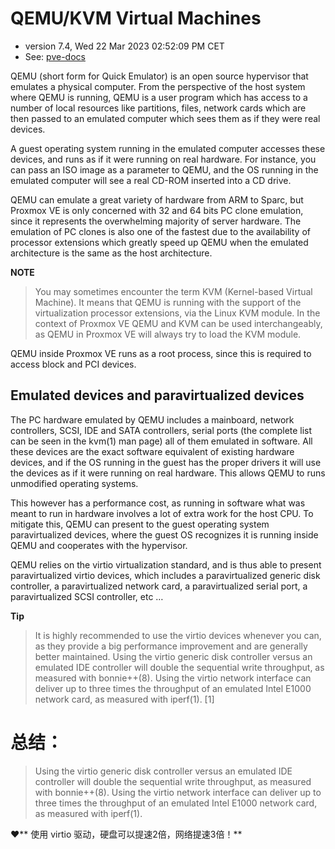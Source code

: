 # QEMU/KVM Virtual Machines
- version 7.4, Wed 22 Mar 2023 02:52:09 PM CET
- See: [pve-docs](https://192.168.2.3:8006/pve-docs/chapter-qm.html)

QEMU (short form for Quick Emulator) is an open source hypervisor that emulates a physical computer. From the perspective of the host system where QEMU is running, QEMU is a user program which has access to a number of local resources like partitions, files, network cards which are then passed to an emulated computer which sees them as if they were real devices.

A guest operating system running in the emulated computer accesses these devices, and runs as if it were running on real hardware. For instance, you can pass an ISO image as a parameter to QEMU, and the OS running in the emulated computer will see a real CD-ROM inserted into a CD drive.

QEMU can emulate a great variety of hardware from ARM to Sparc, but Proxmox VE is only concerned with 32 and 64 bits PC clone emulation, since it represents the overwhelming majority of server hardware. The emulation of PC clones is also one of the fastest due to the availability of processor extensions which greatly speed up QEMU when the emulated architecture is the same as the host architecture.
 	
**NOTE**
> You may sometimes encounter the term KVM (Kernel-based Virtual Machine). It means that QEMU is running with the support of the virtualization processor extensions, via the Linux KVM module. In the context of Proxmox VE QEMU and KVM can be used interchangeably, as QEMU in Proxmox VE will always try to load the KVM module.

QEMU inside Proxmox VE runs as a root process, since this is required to access block and PCI devices.

## Emulated devices and paravirtualized devices

The PC hardware emulated by QEMU includes a mainboard, network controllers, SCSI, IDE and SATA controllers, serial ports (the complete list can be seen in the kvm(1) man page) all of them emulated in software. All these devices are the exact software equivalent of existing hardware devices, and if the OS running in the guest has the proper drivers it will use the devices as if it were running on real hardware. This allows QEMU to runs unmodified operating systems.

This however has a performance cost, as running in software what was meant to run in hardware involves a lot of extra work for the host CPU. To mitigate this, QEMU can present to the guest operating system paravirtualized devices, where the guest OS recognizes it is running inside QEMU and cooperates with the hypervisor.

QEMU relies on the virtio virtualization standard, and is thus able to present paravirtualized virtio devices, which includes a paravirtualized generic disk controller, a paravirtualized network card, a paravirtualized serial port, a paravirtualized SCSI controller, etc …

**Tip**
> It is highly recommended to use the virtio devices whenever you can, as they provide a big performance improvement and are generally better maintained. Using the virtio generic disk controller versus an emulated IDE controller will double the sequential write throughput, as measured with bonnie++(8). Using the virtio network interface can deliver up to three times the throughput of an emulated Intel E1000 network card, as measured with iperf(1). [1]

# 总结：
> Using the virtio generic disk controller versus an emulated IDE controller will double the sequential write throughput, as measured with bonnie++(8). Using the virtio network interface can deliver up to three times the throughput of an emulated Intel E1000 network card, as measured with iperf(1).


❤️** 使用 virtio 驱动，硬盘可以提速2倍，网络提速3倍！**
